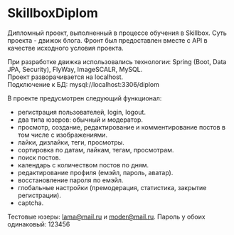 # SkillboxDiplom
Дипломный проект, выполненный в процессе обучения в Skillbox.
Суть проекта - движок блога. Фронт был предоставлен вместе с API в качестве исходного условия проекта.

При разработке движка использовались технологии: Spring (Boot, Data JPA, Security), FlyWay, ImageSCALR, MySQL.  
Проект разворачивается на localhost.   
Подключение к БД: mysql://localhost:3306/diplom

В проекте предусмотрен следующий функционал:  
- регистрация пользователей, login, logout.
- два типа юзеров: обычный и модератор.
- просмотр, создание, редактирование и комментирование постов в том числе с изображениями.
- лайки, дизлайки, теги, просмотры.
- сортировка по датам, лайкам, тегам, просмотрам.
- поиск постов.
- календарь с количеством постов по дням.
- редактирование профиля (емэйл, пароль, аватар).
- восстановление пароля по емэйл.
- глобальные настройки (премодерация, статистика, закрытие регистрации).
- captcha.

Тестовые юзеры: lama@mail.ru и moder@mail.ru. Пароль у обоих одинаковый: 123456
